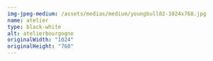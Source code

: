 ```yaml
---
img-jpeg-medium: /assets/medias/medium/youngbull02-1024x768.jpg
name: atelier
type: black-white
alt: atelierbourgogne
originalWidth: "1024"
originalHeight: "768"
---
```

